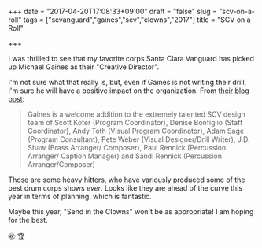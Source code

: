 +++
date = "2017-04-20T17:08:33+09:00"
draft = "false"
slug = "scv-on-a-roll"
tags = ["scvanguard","gaines","scv","clowns","2017"]
title = "SCV on a Roll"

+++

I was thrilled to see that my favorite corps Santa Clara Vanguard has picked up Michael Gaines as their "Creative Director". 

<!--more-->

I'm not sure what that really is, but, even if Gaines is not writing their drill, I'm sure he will have a positive impact on the organization. From [their blog post](http://www.scvanguard.org/vanguard-welcomes-michael-gaines-as-creative-director/): 

> Gaines is a welcome addition to the extremely talented SCV design team of Scott Koter (Program Coordinator), Denise Bonfiglio (Staff Coordinator), Andy Toth (Visual Program Coordinator), Adam Sage (Program Consultant), Pete Weber (Visual Designer/Drill Writer), J.D. Shaw (Brass Arranger/ Composer), Paul Rennick (Percussion Arranger/ Caption Manager) and Sandi Rennick (Percussion Arranger/Composer)

Those are some heavy hitters, who have variously produced some of the best drum corps shows _ever_. Looks like they are ahead of the curve this year in terms of planning, which is fantastic. 

Maybe this year, "Send in the Clowns" won't be as appropriate! I am hoping for the best.  

:congratulations: :trophy:
